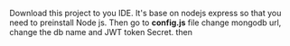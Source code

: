 Download this project to you IDE. It's base on nodejs express so that you need to preinstall Node js. 
Then go to <b>config.js</b> file change mongodb url, change the db name and JWT token Secret. 
then
